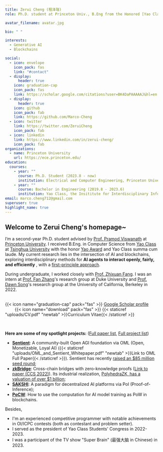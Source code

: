 ```yaml
---
title: Zerui Cheng (程泽瑞)
role: Ph.D. student at Princeton Univ., B.Eng from the Honored [Yao Class](https://iiis.tsinghua.edu.cn/en/yaoclass/) of Tsinghua University

avatar_filename: avatar.jpg

bio: " "

interests:
  - Generative AI
  - Blockchains

social:
  - icon: envelope
    icon_pack: fas
    link: "#contact"
  - display:
      header: true
    icon: graduation-cap
    icon_pack: fas
    link: https://scholar.google.com/citations?user=BK4DaPAAAAAJ&hl=en
  - display:
      header: true
    icon: github
    icon_pack: fab
    link: https://github.com/Marco-Cheng
  - icon: twitter
    link: https://twitter.com/ZeruiCheng
    icon_pack: fab
  - icon: linkedin
    link: https://www.linkedin.com/in/zerui-cheng/
    icon_pack: fab
organizations:
  - name: Princeton University
    url: https://ece.princeton.edu/
education:
  courses:
    - year: ""
      course: Ph.D. Student (2023.8 - now)
      institution: Electrical and Computer Engineering, Princeton University
    - year: ""
      course: Bachelor in Engineering (2019.8 - 2023.6)
      institution: Yao Class, the Insititute for Interdisciplinary Information Sciences (IIIS), Tsinghua University
email: marco.cheng712@gmail.com
superuser: true
highlight_name: true
---
```

## Welcome to Zerui Cheng's homepage~

  I’m a second-year Ph.D. student advised by [Prof. Pramod Viswanath](https://ece.princeton.edu/people/pramod-viswanath) at [Princeton University](https://www.princeton.edu/). I received B.Eng. in Computer Science from [Yao Class](https://iiis.tsinghua.edu.cn/en/yaoclass/) at [Tsinghua University](https://tsinghua.edu/) with the honor [Yao Award](https://iiis.tsinghua.edu.cn/en/list-673-1.html) and Yao Class summa cum laude. My current research lies in the intersection of AI and blockchains, exploring interdisciplinary methods for **AI agents to interact openly, fairly, and efficiently** , with a [first-principle approach](https://en.wikipedia.org/wiki/First_principle). <br/> 

  During undergraduate, I worked closely with [Prof. Zhixuan Fang](https://people.iiis.tsinghua.edu.cn/~fang/index.html). I was an intern at [Prof. Fan Zhang](https://www.fanzhang.me/)'s research group at Duke University and [Prof. Dawn Song](https://dawnsong.io/)'s research group at the University of California, Berkeley in 2022. <br/>
  <br/>

  {{< icon name="graduation-cap" pack="fas" >}} [Google Scholar profile](https://scholar.google.com/citations?user=BK4DaPAAAAAJ&hl=en&oi=ao) &emsp; &emsp; &emsp;{{< icon name="download" pack="fas" >}}  {{< staticref "uploads/CV.pdf" "newtab" >}}Curriculum Vitae{{< /staticref >}}


  <br/> 

  **Here are some of my spotlight projects:** ([Full paper list](https://www.zerui-cheng.com/#papers), [Full project list](https://www.zerui-cheng.com/#projects))<br/> 
  * **[Sentient](https://sentient.foundation/)**: A community-built Open AGI foundation via OML (Open, Monetizable, Loyal AI) ({{< staticref "uploads/OML_and_Sentient_Whitepaper.pdf" "newtab" >}}Link to OML Full Paper{{< /staticref >}}). Sentient has recently [raised an $85 million seed round](https://www.coindesk.com/business/2024/07/02/peter-thiels-founders-fund-leads-85m-seed-investment-into-open-source-ai-platform-sentient/);<br/> 
  * **[zkBridge](https://www.zkbridge.com/)**: Cross-chain bridges with zero-knowledge proofs ([Link to paper (CCS 2022)](https://dl.acm.org/doi/pdf/10.1145/3548606.3560652)). Its industrial realization, [PolyhedraZK, has a valuation of over $1 billion](https://www.theblock.co/post/282461/polyhedra-network-zkbridge-funding-1-billion-valuation-token-round);<br/> 
  * **[SAKSHI](https://arxiv.org/pdf/2307.16562)**: A paradigm for decentralized AI platforms via PoI (Proof-of-Inference);<br/> 
  * **[PoCW](https://arxiv.org/pdf/2211.06669)**: How to use the computation for AI model training as PoW in blockchains.<br/> 


  Besides, 
  * I'm an experienced competitive programmer with notable achievements in OI/ICPC contests (both as contestant and problem setter).
  * I served as the president of Yao Class Students' Congress in 2022-2023.
  * I was a participant of the TV show "Super Brain" (最强大脑 in Chinese) in 2023. 

                                      